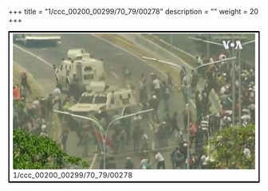 +++
title = "1/ccc_00200_00299/70_79/00278"
description = ""
weight = 20
+++

<table style="border:2px solid black;max-width:800px;max-height:800px;" 
><tr><td>
<img class="center-fit-jpg"
src="/jpg_/aaa_20190430_NxaOmWaI8sI_00277.jpg">
1/ccc_00200_00299/70_79/00278
</img></td></tr></table>
